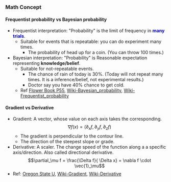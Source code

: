 ### Math Concept

#### Frequentist probability vs Bayesian probability

- Frequentist interpretation: "Probability" is the limit of frequency in <font color="#0000dd">**many trials**</font>.
  - Suitable for events that is repeatable: you can do experiment many times.
    - The probability of head up for a coin. (You can throw 100 times.)
- Bayesian interpretation: "Probability" is Reasonable expectation representing **knowledge/belief**.
  - Suitable for not-repeatable events.
    - The chance of rain of today is 30%. (Today will not repeat many times. It is a inference/belief, not experimental results.)
    - Doctor say you have 40% chance to get cold.
  - Ref [Flower Book P55](), [Wiki-Bayesian_probability](https://en.wikipedia.org/wiki/Bayesian_probability), [Wiki-Frequentist_probability](https://en.wikipedia.org/wiki/Frequentist_probability)

#### Gradient vs Derivative

- Gradient: A vector, whose value on each axis takes the corresponding. 
  $$\nabla f(x) = (\partial_x f, \partial_y f, \partial_z f)$$
  - The gradient is perpendicular to the contour line.
  - The direction of the steepest slope or grade.
- Derivative: A scaler. The change speed of the function along a a specific axis/direction. Also called directional derivative.
  $$\partial_\mu f = \frac{\Delta f}{ \Delta x} = \nabla f \cdot \vec{1}_\mu$$
- Ref: [Oregon State U](https://math.oregonstate.edu/home/programs/undergrad/CalculusQuestStudyGuides/vcalc/grad/grad.html), [Wiki-Gradient](https://en.wikipedia.org/wiki/Gradient), [Wiki-Derivative](https://en.wikipedia.org/wiki/Derivative)
